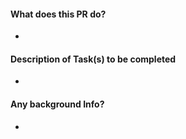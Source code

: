 #### What does this PR do?
-

#### Description of Task(s) to be completed
-

#### Any background Info?
-
